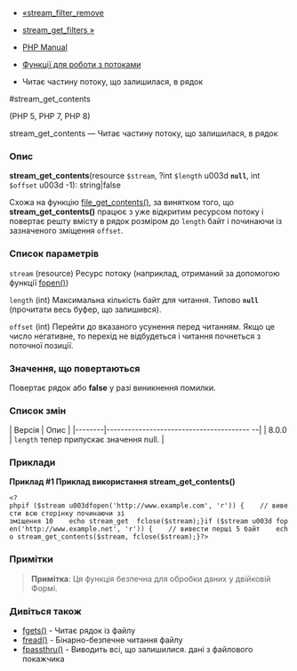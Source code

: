 - [«stream_filter_remove](function.stream-filter-remove.md)
- [stream_get_filters »](function.stream-get-filters.md)

- [PHP Manual](index.md)
- [Функції для роботи з потоками](ref.stream.md)
- Читає частину потоку, що залишилася, в рядок

#stream_get_contents

(PHP 5, PHP 7, PHP 8)

stream_get_contents — Читає частину потоку, що залишилася, в рядок

### Опис

**stream_get_contents**(resource `$stream`, ?int `$length` u003d **`null`**,
int `$offset` u003d -1): string\|false

Схожа на функцію
[file_get_contents()](function.file-get-contents.md), за винятком
того, що **stream_get_contents()** працює з уже відкритим ресурсом
потоку і повертає решту вмісту в рядок розміром до
`length` байт і починаючи із зазначеного зміщення `offset`.

### Список параметрів

`stream` (resource)
Ресурс потоку (наприклад, отриманий за допомогою функції
[fopen()](function.fopen.md))

`length` (int)
Максимальна кількість байт для читання. Типово **`null`**
(прочитати весь буфер, що залишився).

`offset` (int)
Перейти до вказаного усунення перед читанням. Якщо це число
негативне, то перехід не відбудеться і читання почнеться з поточної
позиції.

### Значення, що повертаються

Повертає рядок або **false** у разі виникнення помилки.

### Список змін

| Версія | Опис |
|--------|---------------------------------------- --|
| 8.0.0 | `length` тепер припускає значення null. |

### Приклади

**Приклад #1 Приклад використання **stream_get_contents()****

`<?phpif ($stream u003dfopen('http://www.example.com', 'r')) {    // вивести всю сторінку починаючи зі зміщення 10    echo stream_get  fclose($stream);}if ($stream u003d fopen('http://www.example.net', 'r')) {    // вивести перші 5 байт    echo stream_get_contents($stream, fclose($stream);}?> `

### Примітки

> **Примітка**: Ця функція безпечна для обробки даних у двійковій
> Формі.

### Дивіться також

- [fgets()](function.fgets.md) - Читає рядок із файлу
- [fread()](function.fread.md) - Бінарно-безпечне читання файлу
- [fpassthru()](function.fpassthru.md) - Виводить всі, що залишилися.
дані з файлового покажчика
